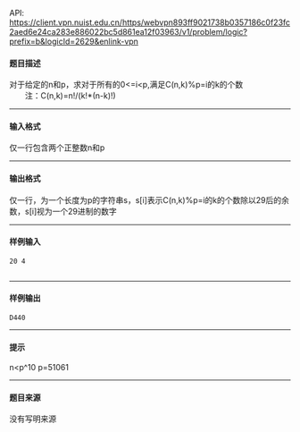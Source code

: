 API: https://client.vpn.nuist.edu.cn/https/webvpn893ff9021738b0357186c0f23fc2aed6e24ca283e886022bc5d861ea12f03963/v1/problem/logic?prefix=b&logicId=2629&enlink-vpn

#### 题目描述

对于给定的n和p，求对于所有的0<=i<p,满足C(n,k)%p=i的k的个数  
　　注：C(n,k)=n!/(k!\*(n-k)!)  

---

#### 输入格式

仅一行包含两个正整数n和p  

---

#### 输出格式

仅一行，为一个长度为p的字符串s，s\[i\]表示C(n,k)%p=i的k的个数除以29后的余数，s\[i\]视为一个29进制的数字  

---

#### 样例输入
```
20 4


```

---

#### 样例输出
```
D440

```

---

#### 提示

n<p^10 p=51061

---

#### 题目来源

没有写明来源